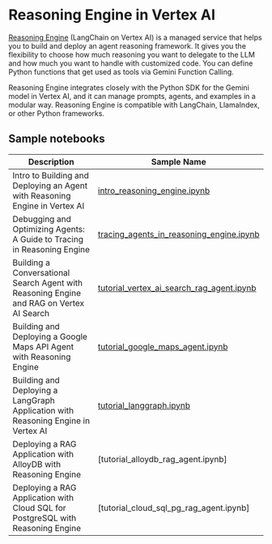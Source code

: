 # Reasoning Engine in Vertex AI

[Reasoning Engine](https://cloud.google.com/vertex-ai/generative-ai/docs/reasoning-engine/overview)
(LangChain on Vertex AI) is a managed service that helps you to build and deploy
an agent reasoning framework. It gives you the flexibility to choose how much
reasoning you want to delegate to the LLM and how much you want to handle with
customized code. You can define Python functions that get used as tools via
Gemini Function Calling.

Reasoning Engine integrates closely with the Python SDK for the Gemini model in
Vertex AI, and it can manage prompts, agents, and examples in a modular way.
Reasoning Engine is compatible with LangChain, LlamaIndex, or other Python
frameworks.

## Sample notebooks

Description | Sample Name
-- | --
Intro to Building and Deploying an Agent with Reasoning Engine in Vertex AI | [intro_reasoning_engine.ipynb](intro_reasoning_engine.ipynb)
Debugging and Optimizing Agents: A Guide to Tracing in Reasoning Engine | [tracing_agents_in_reasoning_engine.ipynb](tracing_agents_in_reasoning_engine.ipynb)
Building a Conversational Search Agent with Reasoning Engine and RAG on Vertex AI Search | [tutorial_vertex_ai_search_rag_agent.ipynb](tutorial_vertex_ai_search_rag_agent.ipynb)
Building and Deploying a Google Maps API Agent with Reasoning Engine | [tutorial_google_maps_agent.ipynb](tutorial_google_maps_agent.ipynb)
Building and Deploying a LangGraph Application with Reasoning Engine in Vertex AI | [tutorial_langgraph.ipynb](tutorial_langgraph.ipynb)
Deploying a RAG Application with AlloyDB with Reasoning Engine | [tutorial_alloydb_rag_agent.ipynb]
Deploying a RAG Application with Cloud SQL for PostgreSQL with Reasoning Engine | [tutorial_cloud_sql_pg_rag_agent.ipynb]